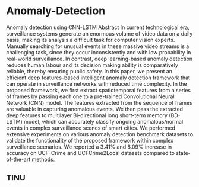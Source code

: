 # Anomaly-Detection
Anomaly detection using CNN-LSTM
Abstract 
In current technological era, surveillance systems generate an enormous volume of video data on a daily basis, making its analysis a difficult task for computer vision experts.
Manually searching for unusual events in these massive video streams is a challenging task, since they occur inconsistently and with low probability in real-world surveillance.
In contrast, deep learning-based anomaly detection reduces human labour and its decision making ability is comparatively reliable, thereby ensuring public safety. 
In this paper, we present an efficient deep features-based intelligent anomaly detection framework that can operate in surveillance networks with reduced time complexity. 
In the proposed framework, we first extract spatiotemporal features from a series of frames by passing each one to a pre-trained Convolutional Neural Network (CNN) model. 
The features extracted from the sequence of frames are valuable in capturing anomalous events. We then pass the extracted deep features to multilayer Bi-directional long short-term memory (BD-LSTM) model, which can accurately classify ongoing anomalous/normal events in complex surveillance scenes of smart cities. We performed extensive experiments on various anomaly detection benchmark datasets to validate the functionality of the proposed framework within complex surveillance scenarios. We reported a 3.41% and 8.09% increase in accuracy on UCF-Crime and UCFCrime2Local datasets compared to state-of-the-art methods.
## TINU
